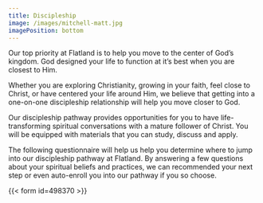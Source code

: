 ```yaml
---
title: Discipleship
image: /images/mitchell-matt.jpg
imagePosition: bottom
---
```


Our top priority at Flatland is to help you move to the center of God’s kingdom. God designed your life to function at it’s best when you are closest to Him.

Whether you are exploring Christianity, growing in your faith, feel close to Christ, or have centered your life around Him, we believe that getting into a one-on-one discipleship relationship will help you move closer to God.

Our discipleship pathway provides opportunities for you to have life-transforming spiritual conversations with a mature follower of Christ. You will be equipped with materials that you can study, discuss and apply.

The following questionnaire will help us help you determine where to jump into our discipleship pathway at Flatland. By answering a few questions about your spiritual beliefs and practices, we can recommended your next step or even auto-enroll you into our pathway if you so choose.  

{{< form id=498370 >}}
